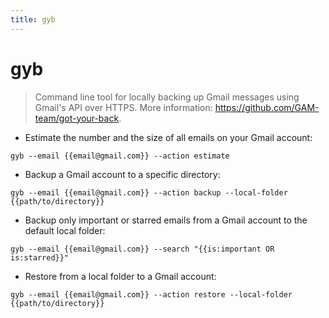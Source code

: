 ```yaml
---
title: gyb
---
```

# gyb

> Command line tool for locally backing up Gmail messages using Gmail's API over HTTPS.
> More information: <https://github.com/GAM-team/got-your-back>.

- Estimate the number and the size of all emails on your Gmail account:

`gyb --email {{email@gmail.com}} --action estimate`

- Backup a Gmail account to a specific directory:

`gyb --email {{email@gmail.com}} --action backup --local-folder {{path/to/directory}}`

- Backup only important or starred emails from a Gmail account to the default local folder:

`gyb --email {{email@gmail.com}} --search "{{is:important OR is:starred}}"`

- Restore from a local folder to a Gmail account:

`gyb --email {{email@gmail.com}} --action restore --local-folder {{path/to/directory}}`

